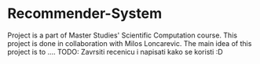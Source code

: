 # Recommender-System
Project is a part of Master Studies' Scientific Computation course. This project is done in collaboration with Milos Loncarevic. The main idea of this project is to .... TODO: Zavrsiti recenicu i napisati kako se koristi :D
